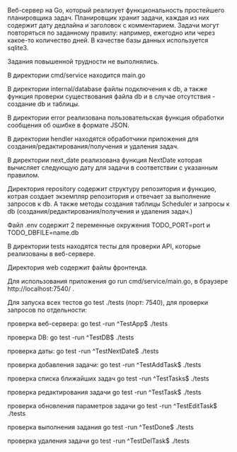 Веб-сервер на Go, который реализует функциональность простейшего планировщика задач. Планировщик хранит задачи, каждая из них содержит дату дедлайна и заголовок с комментарием. Задачи могут повторяться по заданному правилу: например, ежегодно или через какое-то количество дней. В качестве базы данных используется sqlite3.

Задания повышенной трудности не выполнялись.

В директории cmd/service находится main.go

В директории internal/database файлы подключения к db, а также функция проверки существования файла db и в случае отсутствия - создание db и таблицы.

В директории error реализована пользовательская функция обработки сообщения об ошибке в формате JSON.

В директории hendler находятся обработчики приложения для создания/редактирования/получения и удаления задач.

В директории next_date реализована функция NextDate которая вычисляет следующую дату для задачи в соответствии с указанным правилом.

Директория repository содержит структуру репозитория и функцию, котрая создает экземпляр репозитория и отвечает за выполнение запросов к db. А также методы создания таблицы Scheduler и запросы к db (создания/редактирования/получения и удаления задач.)

Файл .env содержит 2 переменные окружения TODO_PORT=port и TODO_DBFILE=name.db

В директории tests находятся тесты для проверки API, которые реализованы в веб-сервере.

Директория web содержит файлы фронтенда.

Для использования приложения go run cmd/service/main.go, в браузере http://localhost:7540/ .

Для запуска всех тестов go test ./tests (порт: 7540), для проверки запросов по отдельности:

проверка веб-сервера: go test -run ^TestApp$ ./tests 

проверка DB: go test -run ^TestDB$ ./tests

проверка даты: go test -run ^TestNextDate$ ./tests

проверка добавления задачи: go test -run ^TestAddTask$ ./tests 

проверка списка ближайших задач go test -run ^TestTasks$ ./tests 

проверка редактирования задачи go test -run ^TestTask$ ./tests 

проверка обновления параметров задачи go test -run ^TestEditTask$ ./tests 

проверка выполнения задания go test -run ^TestDone$ ./tests 

проверка удаления задачи go test -run ^TestDelTask$ ./tests 

